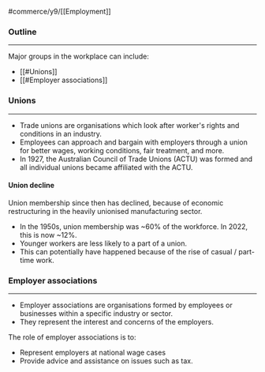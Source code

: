 #commerce/y9/[[Employment]] 

### Outline
---
Major groups in the workplace can include:
- [[#Unions]]
- [[#Employer associations]]

### Unions
---
- Trade unions are organisations which look after worker's rights and conditions in an industry.
- Employees can approach and bargain with employers through a union for better wages, working conditions, fair treatment, and more.
- In 1927, the Australian Council of Trade Unions (ACTU) was formed and all individual unions became affiliated with the ACTU.


#### Union decline
Union membership since then has declined, because of economic restructuring in the heavily unionised manufacturing sector.

- In the 1950s, union membership was ~60% of the workforce. In 2022, this is now ~12%.
- Younger workers are less likely to a part of a union.
- This can potentially have happened because of the rise of casual / part-time work.


### Employer associations
---
- Employer associations are organisations formed by employees or businesses within a specific industry or sector. 
- They represent the interest and concerns of the employers.

The role of employer associations is to:
- Represent employers at national wage cases
- Provide advice and assistance on issues such as tax.




